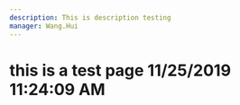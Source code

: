 ```yaml
---
description: This is description testing
manager: Wang.Hui
---
```

# this is a test page 11/25/2019 11:24:09 AM